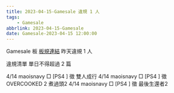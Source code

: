 ```yaml
---
title: 2023-04-15-Gamesale 違規 1 人
tags:
    - Gamesale
abbrlink: 2023-04-15-Gamesale
date: Gamesale-2023-04-15 12:00:00
---
```

Gamesale 板 [板規連結](https://www.ptt.cc/bbs/Gossiping/M.1637425085.A.07D.html)
昨天違規 1 人
<!-- more -->

違規清單
單日不得超過 2 篇

4/14 maoisnavy □ [PS4 ] 徵 雙人成行
4/14 maoisnavy □ [PS4 ] 徵 OVERCOOKED 2 煮過頭2
4/14 maoisnavy □ [PS4 ] 徵 最後生還者2